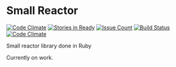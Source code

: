 Small Reactor
==========

[![Code Climate](https://codeclimate.com/github/bossiernesto/small_reactor/badges/gpa.svg)](https://codeclimate.com/github/bossiernesto/small_reactor)
[![Stories in Ready](https://badge.waffle.io/bossiernesto/small_reactor.png?label=ready&title=Ready)](https://waffle.io/bossiernesto/small_reactor)
[![Issue Count](https://codeclimate.com/github/bossiernesto/small_reactor/badges/issue_count.svg)](https://codeclimate.com/github/bossiernesto/small_reactor)
[![Build Status](https://travis-ci.org/bossiernesto/small_reactor.svg?branch=master)](https://travis-ci.org/bossiernesto/small_reactor)
[![Code Climate](https://codeclimate.com/github/bossiernesto/small_reactor/badges/gpa.svg)](https://codeclimate.com/github/bossiernesto/small_reactor)

Small reactor library done in Ruby

Currently on work.
